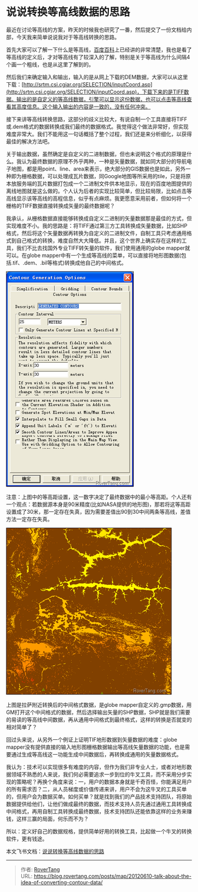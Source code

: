 # 说说转换等高线数据的思路


最近在讨论等高线的方案，昨天的时候我也研究了一番，然后提交了一份文档给内部，今天我来简单说说我对于等高线转换的思路。

首先大家可以了解一下什么是等高线，[百度百科](http://baike.baidu.com/view/94058.htm)上已经讲的非常清楚，我也是看了等高线的定义后，才对等高线有了较深入的了解，特别是关于等高线为什么间隔4个画一个粗线，也是从这里了解到的。

然后我们来确定输入和输出，输入的是从网上下载的DEM数据，大家可以从这里下载：[http://srtm.csi.cgiar.org/SELECTION/inputCoord.asp](http://srtm.csi.cgiar.org/SELECTION/inputCoord.asp)，下载下来的是TIFF数据。输出的是自定义的等高线数据，引擎可以显示这份数据，也可以点击等高线查看其高度信息。这个输入输出的内容是一致的，没有任何冲突。

接下来讲等高线转换思路，这部分的歧义比较大，有说自制一个工具直接将TIFF或.dem格式的数据转换成我们最终的数据格式。我觉得这个做法非常好，但实现难度非常大。我们不能用这一句话概括了整个过程，我们还是来分析细化，以获得最佳的解决方法吧。

关于输出数据，虽然确定是自定义的二进制数据，但也未说明这个格式的原理是什么。我认为最终数据的原理不外乎两种，一种是矢量数据，就如同大部分的导航电子地图，都是用point、line、area来表示，绝大部分的GIS数据也是如此，另外一种即为栅格数据，可以处理成瓦片数据，同Google地图等所采用的tile，只是将原本放服务端的瓦片数据打包成一个二进制文件供本地显示，现在的百度地图提供的离线地图就是这么做的。个人认为后者的实现比较简单，但比较局限，比如点击等高线显示该等高线的高程信息，似乎有点麻烦。我更愿意采用前者，但如何将一个栅格的TIFF数据直接转换成矢量的最终数据呢？

我承认，从栅格数据直接能够转换成自定义二进制的矢量数据那是最佳的方式，但实现难度不小。我的思路是：将TIFF通过第三方工具转换成矢量数据，比如SHP格式，然后将这个矢量数据再转换为自定义的二进制文件，自制工具只考虑通用格式到自己格式的转换，难度自然大大降低。并且，这个世界上确实存在这样的工具，我们不比去找国外专业TIFF转矢量的软件，我们使用通用的globe mapper就可以。在globe mapper中有一个生成等高线的菜单，可以直接将地形图数据(包括.tif、.dem、.bil等格式)转换成他自己的中间格式。

![](assets/boxcn5Eg8hxd96CntGVQ45G5jFb.png)

注意：上图中的等高距设置，这一数字决定了最终数据中的最小等高距。个人还有一个观点：若数据源本身是90米精度(比如NASA提供的地形图)，那若将这等高距设置成了30米，那一定存在失真，因为需要差值出90到30中间两条等高线，差值方法一定存在失真。

![](assets/boxcnZA1IcDZ3dIcpuOCsLYK9le.png)

上图是拉萨附近转换后的中间格式数据，是globe mapper自定义的.gmp数据，用GM打开这个中间格式的数据，然后选择输出矢量的SHP数据，SHP就是我们需要的易读的等高线中间数据，再从通用中间格式到最终格式，这样的转换是否就变的相对简单了？

回过头来说，从另外一个例证上证明TIF地形数据到矢量数据的难度：globe mapper没有提供直接的输入地形图栅格数据输出等高线矢量数据的功能，也是需要通过生成等高线这一功能生成中间数据后，再转换成通用的矢量数据格式。

我认为：技术可以实现很多有难度的内容，但作为我们非专业人士，或者对地形数据领域不熟悉的人来说，我们何必需要追求一步到位的牛叉工具，而不采用分步实现的策略呢？再换个角度来说：一，用户的数据本身就是千奇百怪，你能满足用户的所有需求否？二，从人员梯度或价值传递来讲，用户不会为这牛叉的工具买单的，但用户会为数据买单。如何买单？就是找到我们的产品技术支持团队，将原始数据提供给他们，让他们做成最终的数据，而技术支持人员先通过通用工具转换成中间格式，再用自制工具转换成最终数据，技术支持团队还能依靠这样的业务来赚钱，这样三赢的局面，何乐而不为？

所以：定义好自己的数据规格，提供简单好用的转换工具，比起做一个牛叉的转换软件，更有钱途。

本文飞书文档：[说说转换等高线数据的思路](https://rovertang.feishu.cn/docx/doxcn6s9x55NiLXfoPQsmrbYmte)


---

> 作者: [RoverTang](https://rovertang.com)  
> URL: https://blog.rovertang.com/posts/map/20120610-talk-about-the-idea-of-converting-contour-data/  

